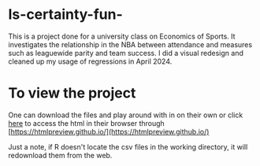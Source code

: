 # Is-certainty-fun-
This is a project done for a university class on Economics of Sports. It investigates the relationship in the NBA between attendance and measures such as leaguewide parity and team success. I did a visual redesign and cleaned up my usage of regressions in April 2024.

# To view the project

One can download the files and play around with in on their own or click [here](https://htmlpreview.github.io/?https://github.com/joey12938418203/NBAcertaintyanalysis/blob/main/Is-certainty-fun.html) to access the html in their browser through [https://htmlpreview.github.io/](https://htmlpreview.github.io/)

Just a note, if R doesn't locate the csv files in the working directory, it will redownload them from the web. 
